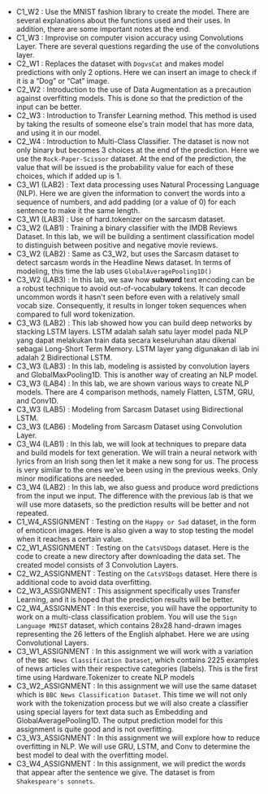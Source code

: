 - C1_W2 : Use the MNIST fashion library to create the model. There are several
  explanations about the functions used and their uses. In addition, there are
  some important notes at the end.
- C1_W3 : Improvise on computer vision accuracy using Convolutions Layer. There
  are several questions regarding the use of the convolutions layer.
- C2_W1 : Replaces the dataset with `DogvsCat` and makes model predictions with
  only 2 options. Here we can insert an image to check if it is a “Dog” or “Cat”
  image.
- C2_W2 : Introduction to the use of Data Augmentation as a precaution against
  overfitting models. This is done so that the prediction of the input can be
  better.
- C2_W3 : Introduction to Transfer Learning method. This method is used by
  taking the results of someone else's train model that has more data, and using
  it in our model.
- C2_W4 : Introduction to Multi-Class Classifier. The dataset is now not only
  binary but becomes 3 choices at the end of the prediction. Here we use the
  `Rock-Paper-Scissor` dataset. At the end of the prediction, the value that
  will be issued is the probability value for each of these choices, which if
  added up is 1.
- C3_W1 (LAB2) : Text data processing uses Natural Processing Language (NLP).
  Here we are given the information to convert the words into a sequence of
  numbers, and add padding (or a value of 0) for each sentence to make it the
  same length.
- C3_W1 (LAB3) : Use of hard.tokenizer on the sarcasm dataset.
- C3_W2 (LAB1) : Training a binary classifier with the IMDB Reviews Dataset. In
  this lab, we will be building a sentiment classification model to distinguish
  between positive and negative movie reviews.
- C3_W2 (LAB2) : Same as C3_W2, but uses the Sarcasm dataset to detect sarcasm
  words in the Headline News dataset. In terms of modeling, this time the lab
  uses `GlobalAveragePooling1D()`
- C3_W2 (LAB3) : In this lab, we saw how **subword** text encoding can be a
  robust technique to avoid out-of-vocabulary tokens. It can decode uncommon
  words it hasn't seen before even with a relatively small vocab size.
  Consequently, it results in longer token sequences when compared to full word
  tokenization.
- C3_W3 (LAB2) : This lab showed how you can build deep networks by stacking
  LSTM layers. LSTM adalah salah satu layer model pada NLP yang dapat melakukan
  train data secara keseluruhan atau dikenal sebagai Long-Short Term Memory.
  LSTM layer yang digunakan di lab ini adalah 2 Bidirectional LSTM.
- C3_W3 (LAB3) : In this lab, modeling is assisted by convolution layers and
  GlobalMaxPooling1D. This is another way of creating an NLP model.
- C3_W3 (LAB4) : In this lab, we are shown various ways to create NLP models.
  There are 4 comparison methods, namely Flatten, LSTM, GRU, and Conv1D.
- C3_W3 (LAB5) : Modeling from Sarcasm Dataset using Bidirectional LSTM.
- C3_W3 (LAB6) : Modeling from Sarcasm Dataset using Convolution Layer.
- C3_W4 (LAB1) : In this lab, we will look at techniques to prepare data and
  build models for text generation. We will train a neural network with lyrics
  from an Irish song then let it make a new song for us. The process is very
  similar to the ones we've been using in the previous weeks. Only minor
  modifications are needed.
- C3_W4 (LAB2) : In this lab, we also guess and produce word predictions from
  the input we input. The difference with the previous lab is that we will use
  more datasets, so the prediction results will be better and not repeated.
- C1_W4_ASSIGNMENT : Testing on the `Happy or Sad` dataset, in the form of
  emoticon images. Here is also given a way to stop testing the model when it
  reaches a certain value.
- C2_W1_ASSIGNMENT : Testing on the `CatsVSDogs` dataset. Here is the code to
  create a new directory after downloading the data set. The created model
  consists of 3 Convolution Layers.
- C2_W2_ASSIGNMENT : Testing on the `CatsVSDogs` dataset. Here there is
  additional code to avoid data overfitting.
- C2_W3_ASSIGNMENT : This assignment specifically uses Transfer Learning, and it
  is hoped that the prediction results will be better.
- C2_W4_ASSIGNMENT : In this exercise, you will have the opportunity to work on
  a multi-class classification problem. You will use the `Sign Language MNIST`
  dataset, which contains 28x28 hand-drawn images representing the 26 letters of
  the English alphabet. Here we are using Convolutional Layers.
- C3_W1_ASSIGNMENT : In this assignment we will work with a variation of the
  `BBC News Classification Dataset`, which contains 2225 examples of news
  articles with their respective categories (labels). This is the first time
  using Hardware.Tokenizer to create NLP models
- C3_W2_ASSIGNMENT : In this assignment we will use the same dataset which is
  `BBC News Classification Dataset`. This time we will not only work with the
  tokenization process but we will also create a classifier using special layers
  for text data such as Embedding and GlobalAveragePooling1D. The output
  prediction model for this assignment is quite good and is not overfitting.
- C3_W3_ASSIGNMENT : In this assignment we will explore how to reduce
  overfitting in NLP. We will use GRU, LSTM, and Conv to determine the best
  model to deal with the overfitting model.
- C3_W4_ASSIGNMENT : In this assignment, we will predict the words that appear
  after the sentence we give. The dataset is from `Shakespeare's sonnets`.
